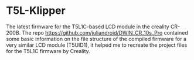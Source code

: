 # T5L-Klipper
The latest firmware for the T5L1C-based LCD module in the creality CR-200B. The repo https://github.com/juliandroid/DWIN_CR_10s_Pro contained some basic information on the file structure of the compiled firmware for a very similar LCD module (T5UID1), it helped me to recreate the project files for the T5L1C firmware by Creality.
